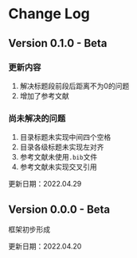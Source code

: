 # Change Log

## Version 0.1.0 - Beta

### 更新内容

1. 解决标题段前段后距离不为0的问题
2. 增加了参考文献

### 尚未解决的问题

1. 目录标题未实现中间四个空格
2. 目录各级标题未实现左对齐
3. 参考文献未使用`.bib`文件
4. 参考文献未实现交叉引用

更新日期：2022.04.29

## Version 0.0.0 - Beta

框架初步形成

更新日期：2022.04.20
